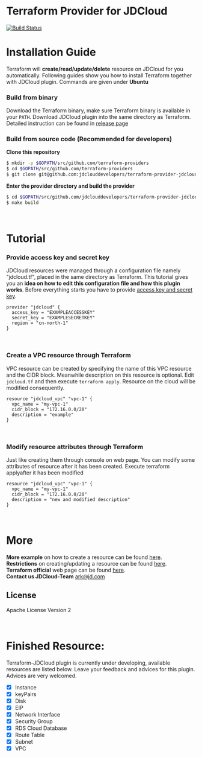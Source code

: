 Terraform Provider for JDCloud
==================

[![Build Status](https://travis-ci.com/jdclouddevelopers/terraform-provider-jdcloud.svg?branch=master)](https://travis-ci.com/jdclouddevelopers/terraform-provider-jdcloud)


# Installation Guide

Terraform will **create/read/update/delete** resource on JDCloud for you automatically. Following guides
show you how to install Terraform together with JDCloud plugin. Commands are given under **Ubuntu**
<br>

### Build from binary

Download the Terraform binary, make sure Terraform binary is available in your `PATH`.
Download JDCloud plugin into the same directory as Terraform. Detailed instruction can be found in [release page](https://github.com/XiaohanLiang/terraform-provider-jdcloud/releases/edit/v0.1-beta)
<br>

### Build from source code (Recommended for developers)

**Clone this repository**

```sh
$ mkdir -p $GOPATH/src/github.com/terraform-providers
$ cd $GOPATH/src/github.com/terraform-providers
$ git clone git@github.com:jdclouddevelopers/terraform-provider-jdcloud
```

**Enter the provider directory and build the provider**

```sh
$ cd $GOPATH/src/github.com/jdclouddevelopers/terraform-provider-jdcloud
$ make build
```
<br>

# Tutorial

### Provide access key and secret key

JDCloud resources were managed through a configuration file namely "jdcloud.tf", placed in the same directory as Terraform.
This tutorial gives you an **idea on how to edit this configuration file and how this plugin works**.
Before everything starts you have to provide [access key and secret key](https://docs.jdcloud.com/cn/account-management/accesskey-management).

```hcl
provider "jdcloud" {
  access_key = "EXAMPLEACCESSKEY"
  secret_key = "EXAMPLESECRETKEY"
  region = "cn-north-1"
}
```
<br>

### Create a VPC resource through Terraform
VPC resource can be created by specifying the name of this VPC resource and the CIDR block. Meanwhile description on this resource is optional. Edit `jdcloud.tf` and then execute `terraform apply`. Resource on the cloud will be modified consequently.
```hcl
resource "jdcloud_vpc" "vpc-1" {
  vpc_name = "my-vpc-1"
  cidr_block = "172.16.0.0/20"
  description = "example"
}
```
<br>

### Modify resource attributes through Terraform
Just like creating them through console on web page. You can modify some attributes of resource after it has been created. Execute terraform applyafter it has been modified
```hcl
resource "jdcloud_vpc" "vpc-1" {
  vpc_name = "my-vpc-1"
  cidr_block = "172.16.0.0/20"
  description = "new and modified description"
}
```
<br>



# More
**More example** on how to create a resource can be found [here](https://github.com/XiaohanLiang/terraform-provider-jdcloud/blob/master/example/main.tf).  
**Restrictions** on creating/updating a resource can be found [here](https://docs.jdcloud.com/cn/).  
**Terraform official** web page can be found [here](https://www.terraform.io/intro/index.html).  
**Contact us JDCloud-Team** <ark@jd.com>

## License

Apache License Version 2


<br>

# Finished Resource:

Terraform-JDCloud plugin is currently under developing, available resources are listed
below. Leave your feedback and advices for this plugin. Advices are very welcomed.

- [x] Instance
- [x] keyPairs
- [x] Disk
- [x] EIP
- [x] Network Interface
- [x] Security Group
- [x] RDS Cloud Database
- [x] Route Table
- [x] Subnet
- [x] VPC